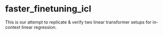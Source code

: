 # faster_finetuning_icl

This is our attempt to replicate & verify two linear transformer setups for in-context linear regression.
